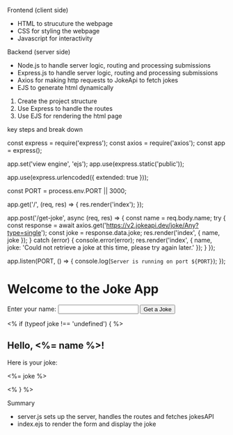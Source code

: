 Frontend (client side)
- HTML to strucuture the webpage
- CSS for styling the webpage
- Javascript for interactivity

Backend (server side)
- Node.js to handle server logic, routing and processing submissions
- Express.js to handle server logic, routing and processing submissions
- Axios for making http requests to JokeApi to fetch jokes
- EJS to generate html dynamically

1. Create the project structure 
2. Use Express to handle the routes
3. Use EJS for rendering the html page

key steps and break down

const express = require('express');
const axios = require('axios');
const app = express();

app.set('view engine', 'ejs');
app.use(express.static('public'));

app.use(express.urlencoded({ extended: true }));

const PORT = process.env.PORT || 3000;

app.get('/', (req, res) => {
  res.render('index');
});

app.post('/get-joke', async (req, res) => {
  const name = req.body.name;
  try {
    const response = await axios.get('https://v2.jokeapi.dev/joke/Any?type=single');
    const joke = response.data.joke;
    res.render('index', { name, joke });
  } catch (error) {
    console.error(error);
    res.render('index', { name, joke: 'Could not retrieve a joke at this time, please try again later.' });
  }
});

app.listen(PORT, () => {
  console.log(`Server is running on port ${PORT}`);
});

<!DOCTYPE html>
<html lang="en">
<head>
  <meta charset="UTF-8">
  <meta name="viewport" content="width=device-width, initial-scale=1.0">
  <title>Joke App</title>
  <link rel="stylesheet" href="/css/styles.css">
</head>
<body>

  <h1>Welcome to the Joke App</h1>
  <form action="/get-joke" method="POST">
    <label for="name">Enter your name:</label>
    <input type="text" id="name" name="name" required>
    <button type="submit">Get a Joke</button>
  </form>

  <% if (typeof joke !== 'undefined') { %>
    <h2>Hello, <%= name %>!</h2>
    <p>Here is your joke:</p>
    <p><%= joke %></p>
  <% } %>

Summary 

- server.js sets up the server, handles the routes and fetches jokesAPI
- index.ejs to render the form and display the joke
